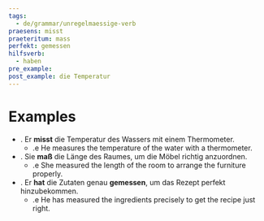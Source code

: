 ```yaml
---
tags:
  - de/grammar/unregelmaessige-verb
praesens: misst
praeteritum: mass
perfekt: gemessen
hilfsverb:
  - haben
pre_example: 
post_example: die Temperatur
---
```


# Examples
- . Er **misst** die Temperatur des Wassers mit einem Thermometer.
	- .e He measures the temperature of the water with a thermometer.
- . Sie **maß** die Länge des Raumes, um die Möbel richtig anzuordnen.
	- .e She measured the length of the room to arrange the furniture properly.
- . Er **hat** die Zutaten genau **gemessen**, um das Rezept perfekt hinzubekommen.
	- .e He has measured the ingredients precisely to get the recipe just right.
